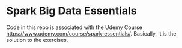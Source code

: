 # Spark Big Data Essentials
Code in this repo is associated with the Udemy Course https://www.udemy.com/course/spark-essentials/. Basically, it is 
the solution to the exercises.